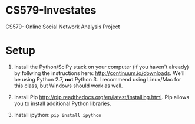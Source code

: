 # CS579-Investates
CS579- Online Social Network Analysis Project

# Setup

1. Install the Python/SciPy stack on your computer (if you haven't already) by follwing the instructions here: <http://continuum.io/downloads>. We'll be using Python 2.7, **not** Python 3. I recommend using Linux/Mac for this class, but Windows should work as well. 

2. Install Pip <http://pip.readthedocs.org/en/latest/installing.html>. Pip allows you to install additional Python libraries.

3. Install ipython: `pip install ipython` 
